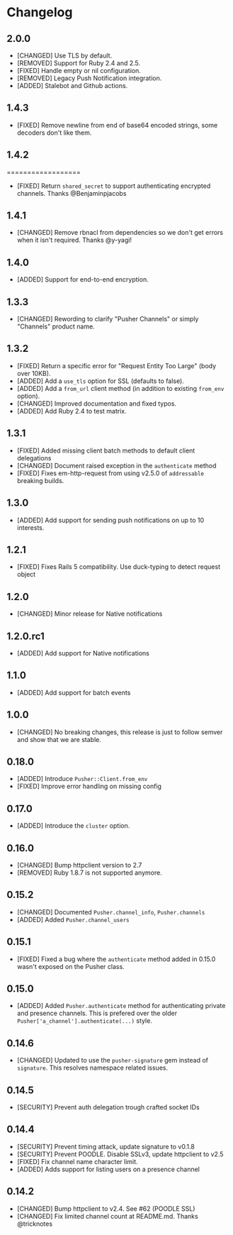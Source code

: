 # Changelog

## 2.0.0

* [CHANGED] Use TLS by default.
* [REMOVED] Support for Ruby 2.4 and 2.5.
* [FIXED] Handle empty or nil  configuration.
* [REMOVED] Legacy Push Notification integration.
* [ADDED] Stalebot and Github actions. 

## 1.4.3

  * [FIXED] Remove newline from end of base64 encoded strings, some decoders don't like
    them.

## 1.4.2
==================

  * [FIXED] Return `shared_secret` to support authenticating encrypted channels. Thanks
    @Benjaminpjacobs

## 1.4.1

  * [CHANGED] Remove rbnacl from dependencies so we don't get errors when it isn't
    required. Thanks @y-yagi!

## 1.4.0

  * [ADDED] Support for end-to-end encryption.

## 1.3.3

  * [CHANGED] Rewording to clarify "Pusher Channels" or simply "Channels" product name.

## 1.3.2

  * [FIXED] Return a specific error for "Request Entity Too Large" (body over 10KB).
  * [ADDED] Add a `use_tls` option for SSL (defaults to false).
  * [ADDED] Add a `from_url` client method (in addition to existing `from_env` option).
  * [CHANGED] Improved documentation and fixed typos.
  * [ADDED] Add Ruby 2.4 to test matrix.

## 1.3.1

  * [FIXED] Added missing client batch methods to default client delegations
  * [CHANGED] Document raised exception in the `authenticate` method
  * [FIXED] Fixes em-http-request from using v2.5.0 of `addressable` breaking builds.

## 1.3.0

  * [ADDED] Add support for sending push notifications on up to 10 interests.

## 1.2.1

  * [FIXED] Fixes Rails 5 compatibility. Use duck-typing to detect request object

## 1.2.0

  * [CHANGED] Minor release for Native notifications

## 1.2.0.rc1

  * [ADDED] Add support for Native notifications

## 1.1.0

  * [ADDED] Add support for batch events

## 1.0.0

 * [CHANGED] No breaking changes, this release is just to follow semver and show that we
are stable.

## 0.18.0

  * [ADDED] Introduce `Pusher::Client.from_env`
  * [FIXED] Improve error handling on missing config

## 0.17.0

  * [ADDED] Introduce the `cluster` option.

## 0.16.0

  * [CHANGED] Bump httpclient version to 2.7
  * [REMOVED] Ruby 1.8.7 is not supported anymore.

## 0.15.2

  * [CHANGED] Documented `Pusher.channel_info`, `Pusher.channels`
  * [ADDED] Added `Pusher.channel_users`

## 0.15.1

  * [FIXED] Fixed a bug where the `authenticate` method added in 0.15.0 wasn't exposed on the Pusher class.

## 0.15.0

  * [ADDED] Added `Pusher.authenticate` method for authenticating private and presence channels.
    This is prefered over the older `Pusher['a_channel'].authenticate(...)` style.

## 0.14.6

  * [CHANGED] Updated to use the `pusher-signature` gem instead of `signature`.
    This resolves namespace related issues.

## 0.14.5

  * [SECURITY] Prevent auth delegation trough crafted socket IDs

## 0.14.4

  * [SECURITY] Prevent timing attack, update signature to v0.1.8
  * [SECURITY] Prevent POODLE. Disable SSLv3, update httpclient to v2.5
  * [FIXED] Fix channel name character limit.
  * [ADDED] Adds support for listing users on a presence channel

## 0.14.2

  * [CHANGED] Bump httpclient to v2.4. See #62 (POODLE SSL)
  * [CHANGED] Fix limited channel count at README.md. Thanks @tricknotes

